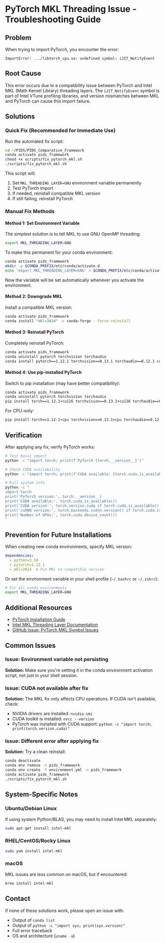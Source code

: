 # PyTorch MKL Threading Issue - Troubleshooting Guide

## Problem

When trying to import PyTorch, you encounter the error:

```
ImportError: .../libtorch_cpu.so: undefined symbol: iJIT_NotifyEvent
```

## Root Cause

This error occurs due to a compatibility issue between PyTorch and Intel MKL (Math Kernel Library) threading layers. The `iJIT_NotifyEvent` symbol is part of Intel VTune profiling libraries, and version mismatches between MKL and PyTorch can cause this import failure.

## Solutions

### Quick Fix (Recommended for Immediate Use)

Run the automated fix script:

```bash
cd ~/PIDS/PIDS_Comparative_Framework
conda activate pids_framework
chmod +x scripts/fix_pytorch_mkl.sh
./scripts/fix_pytorch_mkl.sh
```

This script will:
1. Set `MKL_THREADING_LAYER=GNU` environment variable permanently
2. Test PyTorch import
3. If needed, reinstall compatible MKL version
4. If still failing, reinstall PyTorch

### Manual Fix Methods

#### Method 1: Set Environment Variable

The simplest solution is to tell MKL to use GNU OpenMP threading:

```bash
export MKL_THREADING_LAYER=GNU
```

To make this permanent for your conda environment:

```bash
conda activate pids_framework
mkdir -p $CONDA_PREFIX/etc/conda/activate.d
echo 'export MKL_THREADING_LAYER=GNU' > $CONDA_PREFIX/etc/conda/activate.d/mkl_fix.sh
```

Now the variable will be set automatically whenever you activate the environment.

#### Method 2: Downgrade MKL

Install a compatible MKL version:

```bash
conda activate pids_framework
conda install "mkl<2024" -c conda-forge --force-reinstall
```

#### Method 3: Reinstall PyTorch

Completely reinstall PyTorch:

```bash
conda activate pids_framework
conda uninstall pytorch torchvision torchaudio
conda install pytorch==1.12.1 torchvision==0.13.1 torchaudio==0.12.1 cudatoolkit=11.6 -c pytorch
```

#### Method 4: Use pip-installed PyTorch

Switch to pip installation (may have better compatibility):

```bash
conda activate pids_framework
conda uninstall pytorch torchvision torchaudio
pip install torch==1.12.1+cu116 torchvision==0.13.1+cu116 torchaudio==0.12.1 --extra-index-url https://download.pytorch.org/whl/cu116
```

For CPU-only:

```bash
pip install torch==1.12.1+cpu torchvision==0.13.1+cpu torchaudio==0.12.1 --extra-index-url https://download.pytorch.org/whl/cpu
```

## Verification

After applying any fix, verify PyTorch works:

```bash
# Test basic import
python -c "import torch; print(f'PyTorch {torch.__version__}')"

# Check CUDA availability
python -c "import torch; print(f'CUDA available: {torch.cuda.is_available()}')"

# Full system info
python -c "
import torch
print('PyTorch version:', torch.__version__)
print('CUDA available:', torch.cuda.is_available())
print('CUDA version:', torch.version.cuda if torch.cuda.is_available() else 'N/A')
print('cuDNN version:', torch.backends.cudnn.version() if torch.cuda.is_available() else 'N/A')
print('Number of GPUs:', torch.cuda.device_count())
"
```

## Prevention for Future Installations

When creating new conda environments, specify MKL version:

```yaml
dependencies:
  - python=3.10
  - pytorch=1.12.1
  - mkl<2024  # Pin MKL to compatible version
```

Or set the environment variable in your shell profile (`~/.bashrc` or `~/.zshrc`):

```bash
# For all conda environments
export MKL_THREADING_LAYER=GNU
```

## Additional Resources

- [PyTorch Installation Guide](https://pytorch.org/get-started/locally/)
- [Intel MKL Threading Layer Documentation](https://www.intel.com/content/www/us/en/develop/documentation/onemkl-linux-developer-guide/top/linking-your-application-with-the-intel-oneapi-math-kernel-library/linking-in-detail/linking-with-threading-libraries.html)
- [GitHub Issue: PyTorch MKL Symbol Issues](https://github.com/pytorch/pytorch/issues/123097)

## Common Issues

### Issue: Environment variable not persisting

**Solution:** Make sure you're setting it in the conda environment activation script, not just in your shell session.

### Issue: CUDA not available after fix

**Solution:** The MKL fix only affects CPU operations. If CUDA isn't available, check:
- NVIDIA drivers are installed: `nvidia-smi`
- CUDA toolkit is installed: `nvcc --version`
- PyTorch was installed with CUDA support: `python -c "import torch; print(torch.version.cuda)"`

### Issue: Different error after applying fix

**Solution:** Try a clean reinstall:

```bash
conda deactivate
conda env remove -n pids_framework
conda env create -f environment.yml -n pids_framework
conda activate pids_framework
./scripts/fix_pytorch_mkl.sh
```

## System-Specific Notes

### Ubuntu/Debian Linux
If using system Python/BLAS, you may need to install Intel MKL separately:
```bash
sudo apt-get install intel-mkl
```

### RHEL/CentOS/Rocky Linux
```bash
sudo yum install intel-mkl
```

### macOS
MKL issues are less common on macOS, but if encountered:
```bash
brew install intel-mkl
```

## Contact

If none of these solutions work, please open an issue with:
- Output of `conda list`
- Output of `python -c "import sys; print(sys.version)"`
- Full error traceback
- OS and architecture (`uname -a`)
